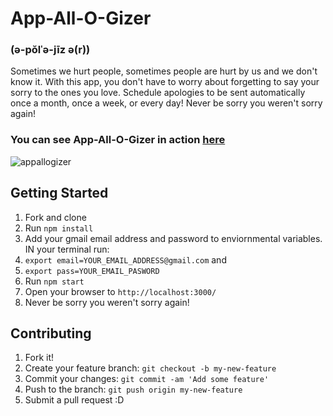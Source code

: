 # App-All-O-Gizer
### (ə-pŏlˈə-jīz ə(r))

Sometimes we hurt people, sometimes people are hurt by us and we don't know it. With this app, you don't have to worry about forgetting to say your sorry to the ones you love. Schedule apologies to be sent automatically once a month, once a week, or every day! Never be sorry you weren't sorry again!

### You can see App-All-O-Gizer in action [here](http://www.appallogizer.com/)


![appallogizer](https://cloud.githubusercontent.com/assets/4650739/22124056/4d18bb72-de32-11e6-82ed-a89134d6c22c.gif)


## Getting Started
1. Fork and clone
1. Run `npm install`
1. Add your gmail email address and password to enviornmental variables. IN your terminal run:
  1. `export email=YOUR_EMAIL_ADDRESS@gmail.com` and
  1. `export pass=YOUR_EMAIL_PASWORD`
1. Run `npm start`
1. Open your browser to `http://localhost:3000/`
1. Never be sorry you weren't sorry again!

## Contributing
1. Fork it!
1. Create your feature branch: ```git checkout -b my-new-feature```
1. Commit your changes: ```git commit -am 'Add some feature'```
1. Push to the branch: ````git push origin my-new-feature````
1. Submit a pull request :D
